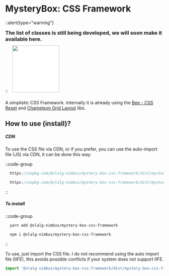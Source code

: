 # MysteryBox: CSS Framework

::alert{type="warning"}
<h3 style="margin: 0;">The list of classes is still being developed, we will soon make it available here.</h3>
::

<img src="https://github.com/VemLavarALoucaGamers/vlalg-nimbus/raw/main/packages/scss/mystery-box-css-framework/images/Mystery_Box_Layout_Logo_White_Name.png" width="150" style="background: #fff;padding: 10px;">

A simplistic CSS Framework. Internally it is already using the [Bee - CSS Reset](bee-css-reset) and [Chameleon Grid Layout](chameleon-grid-layout) libs.

## How to use (install)?

##### CDN

To use the CSS file via CDN, or if you prefer, you can use the auto-import file (JS) via CDN, it can be done this way:

::code-group
  ```js [Unpkg CSS]
    https://unpkg.com/@vlalg-nimbus/mystery-box-css-framework/dist/mystery-box-css-framework.min.css
  ```
  ```js [Unpkg JS]
    https://unpkg.com/@vlalg-nimbus/mystery-box-css-framework/dist/mystery-box-css-framework.min.js
  ```
::

##### To install

::code-group
  ```bash [YARN]
    yarn add @vlalg-nimbus/mystery-box-css-framework
  ```
  ```bash [NPM]
    npm i @vlalg-nimbus/mystery-box-css-framework
  ```
::

To use, just import the CSS file. I do not recommend using the auto import file (IIFE), this avoids possible conflicts if your system does not support IIFE.

```js
import '@vlalg-nimbus/mystery-box-css-framework/dist/mystery-box-css-framework.min.css'
```
